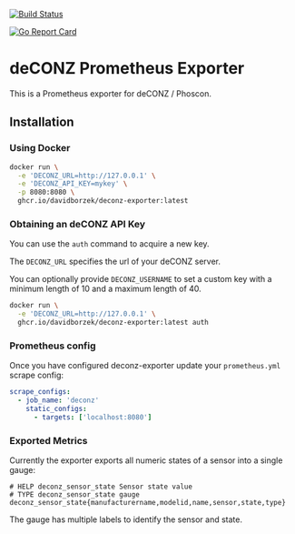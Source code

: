 [![Build Status](https://github.com/davidborzek/deconz-exporter/actions/workflows/docker.yml/badge.svg)](https://github.com/davidborzek/deconz-exporter/actions/workflows/docker.yml)

[![Go Report Card](https://goreportcard.com/badge/github.com/davidborzek/deconz-exporter)](https://goreportcard.com/report/github.com/davidborzek/deconz-exporter)
# deCONZ Prometheus Exporter

This is a Prometheus exporter for deCONZ / Phoscon.

## Installation

### Using Docker

```bash
docker run \
  -e 'DECONZ_URL=http://127.0.0.1' \
  -e 'DECONZ_API_KEY=mykey' \
  -p 8080:8080 \
  ghcr.io/davidborzek/deconz-exporter:latest
```

### Obtaining an deCONZ API Key

You can use the `auth` command to acquire a new key.

The `DECONZ_URL` specifies the url of your deCONZ server.

You can optionally provide `DECONZ_USERNAME` to set a custom key with a minimum length of 10 and a maximum length of 40. 

```bash
docker run \
  -e 'DECONZ_URL=http://127.0.0.1' \
  ghcr.io/davidborzek/deconz-exporter:latest auth
```

### Prometheus config

Once you have configured deconz-exporter update your `prometheus.yml` scrape config:

```yaml
scrape_configs:
  - job_name: 'deconz'
    static_configs:
      - targets: ['localhost:8080']
```

### Exported Metrics

Currently the exporter exports all numeric states of a sensor into a single gauge:

```
# HELP deconz_sensor_state Sensor state value
# TYPE deconz_sensor_state gauge
deconz_sensor_state{manufacturername,modelid,name,sensor,state,type}
```

The gauge has multiple labels to identify the sensor and state. 
